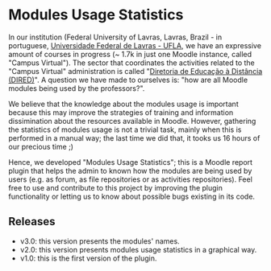 # Modules Usage Statistics
In our institution (Federal University of Lavras, Lavras, Brazil - in portuguese, [Universidade Federal de Lavras - UFLA](http://www.ufla.br/portal/), we have an expressive amount of courses in progress (~ 1.7k in just one Moodle instance, called "Campus Virtual"). The sector that coordinates the activities related to the "Campus Virtual" administration is called "[Diretoria de Educação à Distância (DIRED)](http://www.dired.ufla.br/portal/)". A question we have made to ourselves is: "how are all Moodle modules being used by the professors?". 

We believe that the knowledge about the modules usage is important because this may improve the strategies of training and information dissimination about the resources available in Moodle. However, gathering the statistics of modules usage is not a trivial task, mainly when this is performed in a manual way; the last time we did that, it tooks us 16 hours of our precious time ;)

Hence, we developed "Modules Usage Statistics"; this is a Moodle report plugin that helps the admin to known how the modules are being used by users (e.g. as forum, as file repositories or as activities repositories). Feel free to use and contribute to this project by improving the plugin functionality or letting us to know about possible bugs existing in its code. 

## Releases

- v3.0: this version presents the modules' names.
- v2.0: this version presents modules usage statistics in a graphical way.
- v1.0: this is the first version of the plugin.